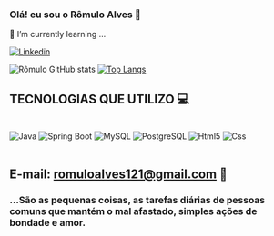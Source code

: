 ### Olá! eu sou o Rômulo Alves 👋

📖 I’m currently learning ...


[![Linkedin](https://img.shields.io/badge/LinkedIn-0077B5?style=for-the-badge&logo=linkedin&logoColor=white)](https://www.linkedin.com/in/romulo-alves-729b20175/)

![Rômulo GitHub stats](https://github-readme-stats.vercel.app/api?username=RomuloALvesF&show_icons=true&theme=dracula)
[![Top Langs](https://github-readme-stats.vercel.app/api/top-langs/?username=RomuloALvesF&layout=compact)](https://github.com/RomuloALvesF/github-readme-stats)

## TECNOLOGIAS QUE UTILIZO 💻

<div style= "display: inline_block"><br/>
<img align="center" alt="Java" src="https://img.shields.io/badge/Java-ED8B00?style=for-the-badge&logo=java&logoColor=white"/>
<img align="center" alt="Spring Boot" src="https://img.shields.io/badge/Spring-6DB33F?style=for-the-badge&logo=spring&logoColor=white"/>
<img align="center" alt="MySQL" src="https://img.shields.io/badge/MySQL-00000F?style=for-the-badge&logo=mysql&logoColor=white"/>
<img align="center" alt="PostgreSQL" src="https://img.shields.io/badge/PostgreSQL-316192?style=for-the-badge&logo=postgresql&logoColor=white"/>
<img align="center" alt="Html5" src="https://img.shields.io/badge/HTML-239120?style=for-the-badge&logo=html5&logoColor=white"/>
<img align="center" alt="Css" src="https://img.shields.io/badge/CSS-239120?&style=for-the-badge&logo=css3&logoColor=white"/>
</div><br/>

## E-mail: romuloalves121@gmail.com 📮

### ...São as pequenas coisas, as tarefas diárias de pessoas comuns que mantém o mal afastado, simples ações de bondade e amor.

